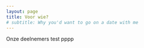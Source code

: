 ```yaml
---
layout: page
title: Voor wie?
# subtitle: Why you'd want to go on a date with me
---
```


Onze deelnemers test pppp
